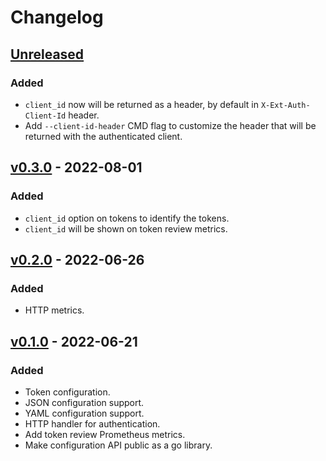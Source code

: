 # Changelog

## [Unreleased]

### Added

- `client_id` now will be returned as a header, by default in `X-Ext-Auth-Client-Id` header.
- Add `--client-id-header` CMD flag to customize the header that will be returned with the authenticated client.

## [v0.3.0] - 2022-08-01

### Added

- `client_id` option on tokens to identify the tokens.
- `client_id` will be shown on token review metrics.

## [v0.2.0] - 2022-06-26

### Added

- HTTP metrics.

## [v0.1.0] - 2022-06-21

### Added

- Token configuration.
- JSON configuration support.
- YAML configuration support.
- HTTP handler for authentication.
- Add token review Prometheus metrics.
- Make configuration API public as a go library.

[unreleased]: https://github.com/slok/simple-ingress-external-auth/compare/v0.3.0...HEAD
[v0.3.0]: https://github.com/slok/simple-ingress-external-auth/compare/v0.2.0...v0.3.0
[v0.2.0]: https://github.com/slok/simple-ingress-external-auth/compare/v0.1.0...v0.2.0
[v0.1.0]: https://github.com/slok/simple-ingress-external-auth/releases/tag/v0.1.0
